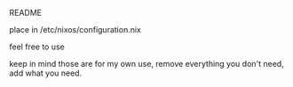 README

place in /etc/nixos/configuration.nix

feel free to use

keep in mind those are for my own use,
remove everything you don't need, add what you need.